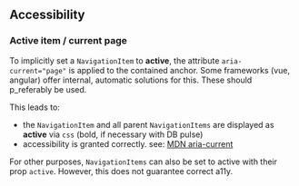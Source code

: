 ## Accessibility

### Active item / current page

To implicitly set a `NavigationItem` to **active**, the attribute `aria-current="page"` is applied to the contained anchor.
Some frameworks (vue, angular) offer internal, automatic solutions for this. These should p_referably be used.

This leads to:

- the `NavigationItem` and all parent `NavigationItems` are displayed as **active** via `css` (bold, if necessary with DB pulse)
- accessibility is granted correctly. see: [MDN aria-current](https://developer.mozilla.org/en-US/docs/Web/Accessibility/ARIA/Attributes/aria-current)

For other purposes, `NavigationItems` can also be set to active with their prop `active`. However, this does not guarantee correct a11y.
